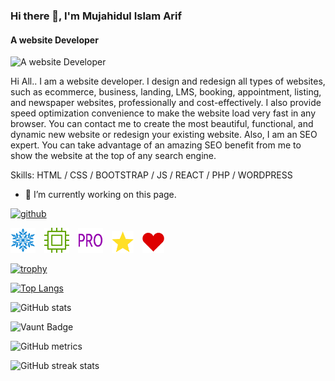 ### Hi there 👋, I'm Mujahidul Islam Arif
#### A website Developer
![A website Developer](https://drive.google.com/file/d/1_nznanuTmgYmCfxugBXssXu-MNgZXQhA/view)

Hi All.. I am a website developer. I design and redesign all types of websites, such as ecommerce, business, landing, LMS, booking, appointment, listing, and newspaper websites, professionally and cost-effectively.  I also provide speed optimization convenience to make the website load very fast in any browser. You can contact me to create the most beautiful, functional, and dynamic new website or redesign your existing website. Also, I am an SEO expert. You can take advantage of an amazing SEO benefit from me to show the website at the top of any search engine.

Skills: HTML / CSS / BOOTSTRAP / JS / REACT / PHP / WORDPRESS 

- 🔭 I’m currently working on this page. 


[<img src='https://cdn.jsdelivr.net/npm/simple-icons@3.0.1/icons/github.svg' alt='github' height='40'>](https://github.com/arifkatiadi)  

<a href='https://archiveprogram.github.com/'><img src='https://raw.githubusercontent.com/acervenky/animated-github-badges/master/assets/acbadge.gif' width='40' height='40'></a> <a href='https://docs.github.com/en/developers'><img src='https://raw.githubusercontent.com/acervenky/animated-github-badges/master/assets/devbadge.gif' width='40' height='40'></a> <a href='https://github.com/pricing'><img src='https://raw.githubusercontent.com/acervenky/animated-github-badges/master/assets/pro.gif' width='40' height='40'></a> <a href='https://stars.github.com/'><img src='https://raw.githubusercontent.com/acervenky/animated-github-badges/master/assets/starbadge.gif' width='35' height='35'></a> <a href='https://docs.github.com/en/github/supporting-the-open-source-community-with-github-sponsors'><img src='https://raw.githubusercontent.com/acervenky/animated-github-badges/master/assets/sponsorbadge.gif' width='35' height='35'></a> 

[![trophy](https://github-profile-trophy.vercel.app/?username=arifkatiadi)](https://github.com/ryo-ma/github-profile-trophy)

[![Top Langs](https://github-readme-stats.vercel.app/api/top-langs/?username=arifkatiadi)](https://github.com/anuraghazra/github-readme-stats)

![GitHub stats](https://github-readme-stats.vercel.app/api?username=arifkatiadi&show_icons=true&count_private=true)  

![Vaunt Badge](https://api.vaunt.dev/v1/github/entities/arifkatiadi/contributions?format=svg&private=true)  

![GitHub metrics](https://metrics.lecoq.io/arifkatiadi)  

![GitHub streak stats](https://streak-stats.demolab.com/?user=arifkatiadi)  

